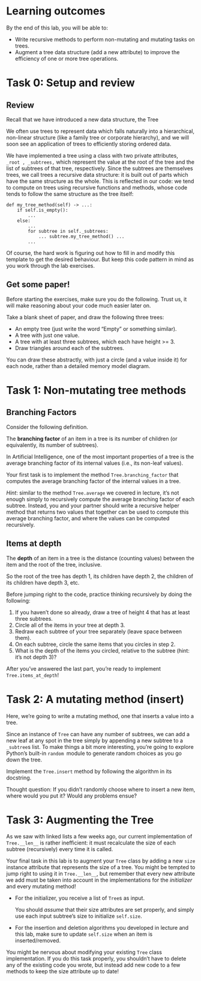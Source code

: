 <h1>Learning outcomes</h1>
By the end of this lab, you will be able to:

- Write recursive methods to perform non-mutating and mutating tasks on trees.
- Augment a tree data structure (add a new attribute) to improve the efficiency
 of one or more tree operations.
 
 <h1>Task 0: Setup and review</h1>
 
 <h2> Review</h2>
Recall that we have introduced a new data structure, the Tree

We often use trees to represent data which falls naturally into a hierarchical, 
non-linear structure (like a family tree or corporate hierarchy), 
and we will soon see an application of trees to efficiently storing ordered data.

We have implemented a tree using a class with two private attributes, ` _root , _subtrees,` 
which represent the value at the root of the tree and the list of subtrees of that tree, respectively. 
Since the subtrees are themselves trees, we call trees a recursive data structure: 
it is built out of parts which have the same structure as the whole. 
This is reflected in our code: we tend to compute on trees using recursive functions and methods, 
whose code tends to follow the same structure as the tree itself:
```
def my_tree_method(self) -> ...:
    if self.is_empty():
        ...
    else:
        ...
        for subtree in self._subtrees:
            ... subtree.my_tree_method() ...
        ...
```

Of course, the hard work is figuring out how to fill in and modify this template to get the desired behaviour.
But keep this code pattern in mind as you work through the lab exercises.

 <h2> Get some paper!</h2>
Before starting the exercises, make sure you do the following. Trust us, it will make reasoning about your code much easier later on.

Take a blank sheet of paper, and draw the following three trees:
- An empty tree (just write the word “Empty” or something similar).
- A tree with just one value.
- A tree with at least three subtrees, which each have height >= 3.
- Draw triangles around each of the subtrees.

You can draw these abstractly, with just a circle (and a value inside it) for each node, rather than a detailed memory model diagram.


 <h1>Task 1: Non-mutating tree methods</h1>
 
  <h2> Branching Factors</h2>
Consider the following definition.

The **branching factor** of an item in a tree is its number of children (or equivalently, its number of subtrees).

In Artificial Intelligence, one of the most important properties of a tree is the average branching factor of 
its internal values (i.e., its non-leaf values).

Your first task is to implement the method `Tree.branching_factor` that computes the average branching factor of 
the internal values in a tree.

_Hint_: similar to the method `Tree.average` we covered in lecture, it’s not enough simply to recursively compute 
the average branching factor of each subtree.
Instead, you and your partner should write a recursive helper method that returns two values that 
together can be used to compute this average branching factor, and where the values can be computed recursively.

  <h2> Items at depth</h2>
  
The **depth** of an item in a tree is the distance (counting values) between the item and the root of the tree, inclusive.

So the root of the tree has depth 1, its children have depth 2, the children of its children have depth 3, etc.

Before jumping right to the code, practice thinking recursively by doing the following:

1. If you haven’t done so already, draw a tree of height 4 that has at least three subtrees.
2. Circle all of the items in your tree at depth 3.
3. Redraw each subtree of your tree separately (leave space between them).
4. On each subtree, circle the same items that you circles in step 2.
5. What is the depth of the items you circled, relative to the subtree (hint: it’s not depth 3)?

After you’ve answered the last part, you’re ready to implement `Tree.items_at_depth`!


 <h1>Task 2: A mutating method (insert)</h1>
 
Here, we’re going to write a mutating method, one that inserts a value into a tree.

Since an instance of `Tree` can have any number of subtrees, we can add a new leaf at any spot in the tree simply 
by appending a new subtree to a `_subtree`s list. To make things a bit more interesting, you’re going to explore 
Python’s built-in `random `module to generate random choices as you go down the tree.

Implement the `Tree.insert` method by following the algorithm in its docstring.

Thought question: If you didn’t randomly choose where to insert a new item, where would you put it? 
Would any problems ensue?

 <h1>Task 3: Augmenting the Tree</h1>
 
As we saw with linked lists a few weeks ago, our current implementation of ```Tree.__len__``` is rather inefficient:
 it must recalculate the size of each subtree (recursively) every time it is called.

Your final task in this lab is to augment your ```Tree``` class by adding a new ```size``` instance attribute that 
represents the size of a tree.
You might be tempted to jump right to using it in ```Tree.__len__```, but remember that every new attribute 
we add must be taken into account in the implementations for the _initializer_ and every mutating method!

- For the initializer, you receive a list of `Tree`s as input.

    You should _assume_ that their size attributes are set properly, 
    and simply use each input subtree’s size to initialize `self.size`.
- For the insertion and deletion algorithms you developed in lecture and this lab, make sure to update `self.size` 
when an item is inserted/removed.

You might be nervous about modifying your existing `Tree` class implementation.
If you do this task properly, you shouldn’t have to delete any of the existing code you wrote, but instead add new code to a few methods to keep the size attribute up to date!
 

 